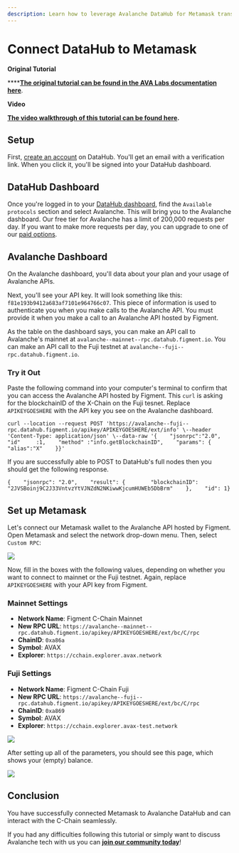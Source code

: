 ```yaml
---
description: Learn how to leverage Avalanche DataHub for Metamask transactions
---
```


# Connect DataHub to Metamask

**Original Tutorial**

\*\*\*\*[**The original tutorial can be found in the AVA Labs documentation here**](https://docs.avax.network/build/tutorials/smart-digital-assets/integrate-figment-and-metamask).

**Video**

[**The video walkthrough of this tutorial can be found here**](https://www.youtube.com/watch?v=Q46YMR85ikc&feature=youtu.be&ab_channel=Avalanche)**.**

## Setup <a id="setup"></a>

First, [create an account](https://datahub.figment.io/sign_up?service=avalanche) on DataHub. You'll get an email with a verification link. When you click it, you'll be signed into your DataHub dashboard.

## DataHub Dashboard <a id="datahub-dashboard"></a>

Once you're logged in to your [DataHub dashboard](https://datahub.figment.io/), find the `Available protocols` section and select Avalanche. This will bring you to the Avalanche dashboard. Our free tier for Avalanche has a limit of 200,000 requests per day. If you want to make more requests per day, you can upgrade to one of our [paid options](https://datahub.figment.io/services/avalanche/prices).

## Avalanche Dashboard <a id="avalanche-dashboard"></a>

On the Avalanche dashboard, you'll data about your plan and your usage of Avalanche APIs.

Next, you'll see your API key. It will look something like this: `f81e193b9412a683af7101e964766c07`. This piece of information is used to authenticate you when you make calls to the Avalanche API. You must provide it when you make a call to an Avalanche API hosted by Figment.

As the table on the dashboard says, you can make an API call to Avalanche's mainnet at `avalanche--mainnet--rpc.datahub.figment.io`. You can make an API call to the Fuji testnet at `avalanche--fuji--rpc.datahub.figment.io`.

### Try it Out <a id="try-it-out"></a>

Paste the following command into your computer's terminal to confirm that you can access the Avalanche API hosted by Figment. This `curl` is asking for the blockchainID of the X-Chain on the Fuji tesnet. Replace `APIKEYGOESHERE` with the API key you see on the Avalanche dashboard.

```text
curl --location --request POST 'https://avalanche--fuji--rpc.datahub.figment.io/apikey/APIKEYGOESHERE/ext/info' \--header 'Content-Type: application/json' \--data-raw '{    "jsonrpc":"2.0",    "id"     :1,    "method" :"info.getBlockchainID",    "params": {        "alias":"X"    }}'
```

If you are successfully able to POST to DataHub's full nodes then you should get the following response.

```text
{    "jsonrpc": "2.0",    "result": {        "blockchainID": "2JVSBoinj9C2J33VntvzYtVJNZdN2NKiwwKjcumHUWEb5DbBrm"    },    "id": 1}
```

## Set up Metamask <a id="set-up-metamask"></a>

Let's connect our Metamask wallet to the Avalanche API hosted by Figment. Open Metamask and select the network drop-down menu. Then, select `Custom RPC`:

![](https://miro.medium.com/max/408/0*0HGM4O_J5iF3943S)

Now, fill in the boxes with the following values, depending on whether you want to connect to mainnet or the Fuji testnet. Again, replace `APIKEYGOESHERE` with your API key from Figment.

### Mainnet Settings <a id="mainnet-settings"></a>

* **Network Name**: Figment C-Chain Mainnet
* **New RPC URL**: `https://avalanche--mainnet--rpc.datahub.figment.io/apikey/APIKEYGOESHERE/ext/bc/C/rpc`
* **ChainID**: `0xa86a`
* **Symbol**: AVAX
* **Explorer**: `https://cchain.explorer.avax.network`

### Fuji Settings <a id="fuji-settings"></a>

* **Network Name**: Figment C-Chain Fuji
* **New RPC URL**: `https://avalanche--fuji--rpc.datahub.figment.io/apikey/APIKEYGOESHERE/ext/bc/C/rpc`
* **ChainID**: `0xa869`
* **Symbol**: AVAX
* **Explorer**: `https://cchain.explorer.avax-test.network`

![](https://miro.medium.com/max/989/1*Y7O1bBeTWnuQBAqTnwmqUQ.png)

After setting up all of the parameters, you should see this page, which shows your \(empty\) balance.

![](https://miro.medium.com/max/358/1*q0HIWcI3okakwYV2glos0A.png)

## Conclusion

You have successfully connected Metamask to Avalanche DataHub and can interact with the C-Chain seamlessly.

If you had any difficulties following this tutorial or simply want to discuss Avalanche tech with us you can [**join our community today**](https://discord.gg/fszyM7K)!

